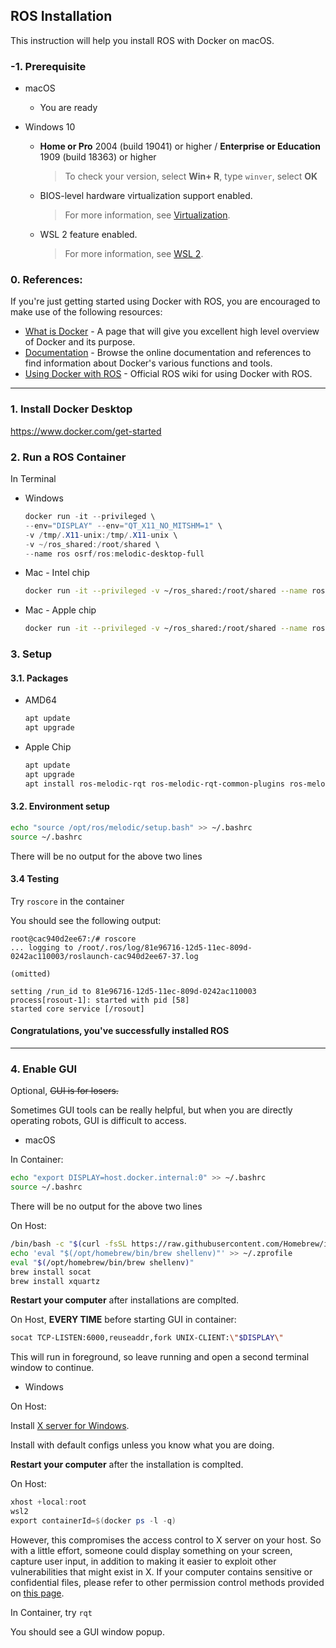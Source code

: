 ## ROS Installation

This instruction will help you install ROS with Docker on macOS.



### -1. Prerequisite

* macOS

  * You are ready

* Windows 10
  * **Home or Pro** 2004 (build 19041) or higher / **Enterprise or Education** 1909 (build 18363) or higher

    > To check your version, select **Win+ R**, type `winver`, select **OK**

  * BIOS-level hardware virtualization support enabled.

    > For more information, see [Virtualization](https://docs.docker.com/desktop/windows/troubleshoot/#virtualization-must-be-enabled).

  * WSL 2 feature enabled.

    > For more information, see [WSL 2](https://docs.microsoft.com/en-us/windows/wsl/install-win10).



### 0. References:

If you're just getting started using Docker with ROS, you are encouraged to make use of the following resources:

- [What is Docker](https://www.docker.com/whatisdocker/) - A page that will give you excellent high level overview of Docker and its purpose. 
- [Documentation](https://docs.docker.com/) - Browse the online documentation and references to find information about Docker's various functions and tools. 
- [Using Docker with ROS](http://wiki.ros.org/docker) - Official ROS wiki for using Docker with ROS.

---



### 1. Install Docker Desktop

<https://www.docker.com/get-started>



### 2. Run a ROS Container

In Terminal

* Windows

  ```powershell
  docker run -it --privileged \
  --env="DISPLAY" --env="QT_X11_NO_MITSHM=1" \
  -v /tmp/.X11-unix:/tmp/.X11-unix \
  -v ~/ros_shared:/root/shared \
  --name ros osrf/ros:melodic-desktop-full
  ```

* Mac - Intel chip

  ```zsh
  docker run -it --privileged -v ~/ros_shared:/root/shared --name ros osrf/ros:melodic-desktop-full
  ```
  
* Mac - Apple chip

  ```zsh
  docker run -it --privileged -v ~/ros_shared:/root/shared --name ros ros:melodic
  ```




### 3.  Setup

#### 3.1. Packages

* AMD64

  ```bash
  apt update
  apt upgrade
  ```
  
* Apple Chip

  ```bash
  apt update
  apt upgrade
  apt install ros-melodic-rqt ros-melodic-rqt-common-plugins ros-melodic-turtlesim
  ```

  



#### 3.2. Environment setup

```bash
echo "source /opt/ros/melodic/setup.bash" >> ~/.bashrc
source ~/.bashrc
```

There will be no output for the above two lines



#### 3.4 Testing

Try `roscore` in the container

You should see the following output:

```
root@cac940d2ee67:/# roscore
... logging to /root/.ros/log/81e96716-12d5-11ec-809d-0242ac110003/roslaunch-cac940d2ee67-37.log

(omitted)

setting /run_id to 81e96716-12d5-11ec-809d-0242ac110003
process[rosout-1]: started with pid [58]
started core service [/rosout]

```



#### Congratulations, you've successfully installed ROS

---



### 4. Enable GUI

Optional, ~~GUI is for losers.~~

Sometimes GUI tools can be really helpful, but when you are directly operating robots, GUI is difficult to access.



* macOS

In Container:

```bash
echo "export DISPLAY=host.docker.internal:0" >> ~/.bashrc
source ~/.bashrc
```

There will be no output for the above two lines



On Host:

```zsh
/bin/bash -c "$(curl -fsSL https://raw.githubusercontent.com/Homebrew/install/HEAD/install.sh)"
echo 'eval "$(/opt/homebrew/bin/brew shellenv)"' >> ~/.zprofile
eval "$(/opt/homebrew/bin/brew shellenv)"
brew install socat
brew install xquartz
```

**Restart your computer** after installations are complted.



On Host, **EVERY TIME** before starting GUI in container:

```bash
socat TCP-LISTEN:6000,reuseaddr,fork UNIX-CLIENT:\"$DISPLAY\"
```

This will run in foreground, so leave running and open a second terminal window to continue.

* Windows

On Host:

Install [X server for Windows](https://sourceforge.net/projects/vcxsrv/). 

Install with default configs unless you know what you are doing.

**Restart your computer** after the installation is complted.



On Host:

```powershell
xhost +local:root
wsl2
export containerId=$(docker ps -l -q)
```

However, this compromises the access control to X server on your host. So with a little effort, someone could display something on your screen, capture user input, in addition to making it easier to exploit other vulnerabilities that might exist in X. If your computer contains sensitive or confidential files, please refer to other permission control methods provided on [this page](http://wiki.ros.org/docker/Tutorials/GUI).



In Container, try `rqt`

You should see a GUI window popup.
